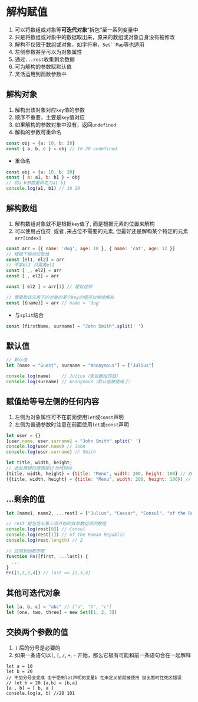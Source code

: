 # 解构赋值
1. 可以将数组或对象等**可迭代对象**“拆包”至一系列变量中
2. 只是将数组或对象中的数据取出来，原来的数组或对象自身没有被修改
3. 解构不仅限于数组或对象，如字符串，`Set``Map`等也适用
4. 左侧参数甚至可以为对象属性
5. 通过`...rest`收集剩余数据
6. 可为解构的参数赋默认值
4. 灵活运用到函数参数中

## 解构对象
1. 解构出该对象对应`key`值的参数
2. 顺序不重要，主要是`key`值对应
3. 如果解构的参数对象中没有，返回`undefined`
4. 解构的参数可重命名
```js
const obj = {a: 10, b: 20}
const { a, b, c } = obj // 10 20 undefined
```
* 重命名
```js
const obj = {a: 10, b: 20}
const { a: a1, b: b1 } = obj
// 将a b参数重命名为a1 b1
console.log(a1, b1) // 10 20
```

## 解构数组
1. 解构数组对象就不是根据`key`值了, 而是根据元素的位置来解构
2. 可以使用占位符`_`或者`,`来占位不需要的元素, 但最好还是解构某个特定的元素`arr[index]`
```js
const arr = [{ name: 'dog', age: 18 }, { name: 'cat', age: 12 }]
// 根据下标对应取值
const [el1, el2] = arr 
// 不拿el1 只需要el2
const [ _, el2] = arr
const [ , el2] = arr

const [ el2 ] = arr[1] // 建议这样

// 需要取该元素下的对象的某个key的值可以继续解构
const [{name}] = arr // name = 'dog'
```
* 与`split`结合
```js
const [firstName, surname] = "John Smith".split(' ')
```

## 默认值
```js
// 默认值
let [name = "Guest", surname = "Anonymous"] = ["Julius"]

console.log(name)    // Julius（来自数组的值）
console.log(surname) // Anonymous（默认值被使用了）
```

## 赋值给等号左侧的任何内容
1. 左侧为对象属性可不在前面使用`let`或`const`声明
2. 左侧为普通参数时注意在前面使用`let`或`const`声明
```js
let user = {}
[user.name, user.surname] = "John Smith".split(' ')
console.log(user.name) // John
console.log(user.surname) // Smith

let title, width, height;
// 此处报错的原因是{}为代码块
{title, width, height} = {title: "Menu", width: 200, height: 100} // ❎
({title, width, height} = {title: "Menu", width: 200, height: 100}) // ✅

```

## ...剩余的值
```js
let [name1, name2, ...rest] = ["Julius", "Caesar", "Consul", "of the Roman Republic"]

// rest 是包含从第三项开始的其余数组项的数组
console.log(rest[0]) // Consul
console.log(rest[1]) // of the Roman Republic
console.log(rest.length) // 2

// 应用到函数参数
function Fn([first, ...last]) {
  ...
}
Fn([1,2,3,4]) // last => [2,3,4]
```

## 其他可迭代对象
```js
let [a, b, c] = "abc" // ["a", "b", "c"]
let [one, two, three] = new Set([1, 2, 3])
```

## 交换两个参数的值
1. `]` 后的分号是必要的
2. 如果一条语句以`(`, `[`, `/`, `+`, `-` 开始，那么它极有可能和前一条语句合在一起解释
```js{2}
let a = 10
let b = 20
// 不加分号会变成 由于使用let声明的变量b 在未定义前就被使用 抛出暂时性死区错误
// let b = 20 [a,b] = [b,a]
[a , b] = [ b, a ]
console.log(a, b) //20 101
```